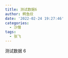 ```yaml
---
title: 测试数据6
author: 鳄鱼纹
date: '2022-02-24 19:27:46'
categories:
  - 沙僧
tags:
  - 张飞
---
```


测试数据 6

